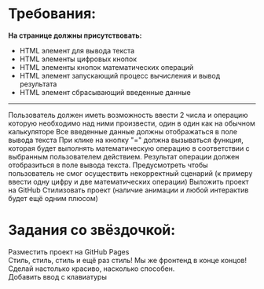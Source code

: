 # Требования:

**На странице должны присутствовать:**
- HTML элемент для вывода текста
- HTML элементы цифровых кнопок 
- HTML элементы кнопок математических операций
- HTML элемент запускающий процесс вычисления и вывод результата
- HTML элемент сбрасывающий введенные данные 
**************
Пользователь должен иметь возможность ввести 2 числа и операцию которую необходимо над ними произвести, один в один как на обычном калькуляторе
Все введенные данные должны отображаться в поле вывода текста
При клике на кнопку "=" должна вызываться функция, которая будет выполнять математическую операцию в соответствии с выбранным пользователем действием.
Результат операции должен отобразиться в поле вывода текста.
Предусмотреть чтобы пользователь не смог осуществить некорректный сценарий (к примеру ввести одну цифру и две математических операции)
Выложить проект на GitHub
Стилизовать проект (наличие анимации и любой интерактив будет ещё одним плюсом)

# Задания со звёздочкой:
Разместить проект на GitHub Pages<br>
Стиль, стиль, стиль и ещё раз стиль! Мы же фронтенд в конце концов! Сделай настолько красиво, насколько способен.<br>
Добавить ввод с клавиатуры<br>
